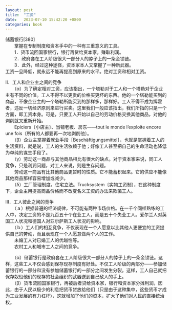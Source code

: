 ```yaml
---
layout: post
title:  "工资"
date:   2023-07-10 15:42:20 +0800
categories: book
---
```

储蓄银行[380]  
　　掌握在专制制度和资本手中的一种有三重意义的工具。  
　　1．货币流回国家银行，银行再贷给资本家，赚取利润。  
　　2．政府套在工人阶级很大一部分人的脖子上的一条金锁链。  
　　3．此外，经过这种途径，资本家本人又掌握了一种新武器。  
工资一旦降低，就永远不能再提高到原来的水平。绝对工资和相对工资。   
  
   
Ⅱ．工人和企业主之间的竞争  
　　（α）为了确定相对工资，应该指出，一个塔勒对于工人和一个塔勒对于企业主有不同的价值。工人不得不以更贵的价格买更坏的东西。他的一个塔勒能买到的商品，不像企业主的一个塔勒所能买到的那样多，那样好。工人不得不成为挥霍者，违反一切经济原则来进行买卖。这里我们一般应该指出，我们所指的只是一个方面，即工资本身。可是，只要工人开始以自己的劳动价格交换其他商品，对他的剥削就又重新开始。  
　　Epiciers〔小店主〕、当铺老板、房东——tout  le  monde  l’exploite  encore  une  fois〔所有的人都要再一次地剥削他〕。  
　　（β）企业主掌握着就业手段［Beschäftigungsmittel］，也就是掌握着工人的生活资料，就是说，工人的生活依赖于他；好像工人甚至把自己的生命活动也降低为单纯的谋生手段了。  
　　（γ）劳动这一商品与其他商品相比有很大的缺点。对于资本家来说，同工人竞争，只是利润问题，对工人来说，则是生存问题。  
　　劳动这一商品有比其他商品更暂时的性质。它不能蓄积起来。它的供应不能像其他商品那样容易增加或减少。  
　　（δ）工厂管理制度。住宅立法。Trucksystem〔实物工资制〕，在这种制度下，企业主用提高商品价格而不改变名义工资的办法来欺骗工人。  

  
    
Ⅲ．工人彼此之间的竞争  
　　（ａ）根据普遍的经济规律，不可能有两种市场价格。在一千个同样熟练的工人中，决定工资的不是九百五十个在业工人，而是五十个失业工人。爱尔兰人对英国工人状况和德国人对亚尔萨斯工人状况的影响。  
　　（ｂ）工人们的相互竞争，不仅表现在一个人愿意以比其他人更便宜的工资提供自己的劳动，而且表现在一个人愿意做两个人的工作。  
　　未婚工人对已婚工人的优越性等。  
　　农村工人和城市工人之间的竞争。  

 　　（α）储蓄银行是政府套在工人阶级很大一部分人的脖子上的一条金锁链。这样，这些工人不仅会感到保存现存制度有好处。不仅工人阶级的两部分——参加储蓄银行的一部分和没有参加储蓄银行的一部分之间发生分裂。这样，工人自己就把保存奴役他们的现存的社会组织的武器送到自己敌人的手上。   
　　（β）货币流回国家银行，再被后者贷给资本家，银行和资本家分摊利润，因此，由于人民以极少的利息把货币贷放给他们（只是由于这种集中，这些货币才成为工业发展的有力杠杆），这就增加了他们的资本，扩大了他们对人民的直接统治权。  
